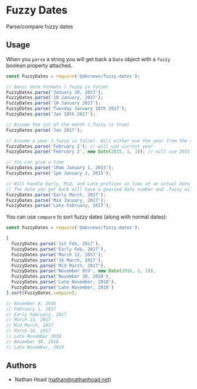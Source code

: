 # Fuzzy Dates

Parse/compare fuzzy dates

## Usage

When you `parse` a string you will get back a `Date` object with a `fuzzy` boolean property attached.

```javascript
const FuzzyDates = require('@abcnews/fuzzy-dates');

// Basic date formats (.fuzzy is false)
FuzzyDates.parse('January 10, 2017');
FuzzyDates.parse('10 January, 2017');
FuzzyDates.parse('10 January 2017');
FuzzyDates.parse('Tuesday January 10th 2017');
FuzzyDates.parse('Jan 10th 2017');

// Assume the 1st of the month (.fuzzy is true)
FuzzyDates.parse('Jan 2017');

// Assume a year (.fuzzy is false). Will either use the year from the second parameter or just the current year
FuzzyDates.parse('February 2'); // will use current year
FuzzyDates.parse('February 2', new Date(2015, 1, 1)); // will use 2015

// You can give a time
FuzzyDates.parse('10am January 1, 2015');
FuzzyDates.parse('1pm January 1, 2015');

// Will handle Early, Mid, and Late prefixes in lieu of an actual date
// The date you get back will have a guessed date number and .fuzzy will be true
FuzzyDates.parse('Early March, 2017');
FuzzyDates.parse('Mid January, 2017');
FuzzyDates.parse('Late February, 2017');
```

You can use `compare` to sort fuzzy dates (along with normal dates):

```javascript
const FuzzyDates = require('@abcnews/fuzzy-dates');

[
  FuzzyDates.parse('1st Feb, 2017'),
  FuzzyDates.parse('Early Feb, 2017'),
  FuzzyDates.parse('March 12, 2017');
  FuzzyDates.parse('16 March, 2017'),
  FuzzyDates.parse('Mid March, 2017'),
  FuzzyDates.parse('November 8th', new Date(2016, 1, 1)),
  FuzzyDates.parse('November 30, 2018'),
  FuzzyDates.parse('Late November, 2018'),
  FuzzyDates.parse('Late November, 2019')
].sort(FuzzyDates.compare);

// November 8, 2016
// February 1, 2017
// Early February, 2017
// March 12, 2017
// Mid March, 2017
// March 16, 2017
// Late November 2018
// November 30, 2018
// Late November, 2019
```

## Authors

- Nathan Hoad ([nathan@nathanhoad.net](mailto:nathan@nathanhoad.net))
